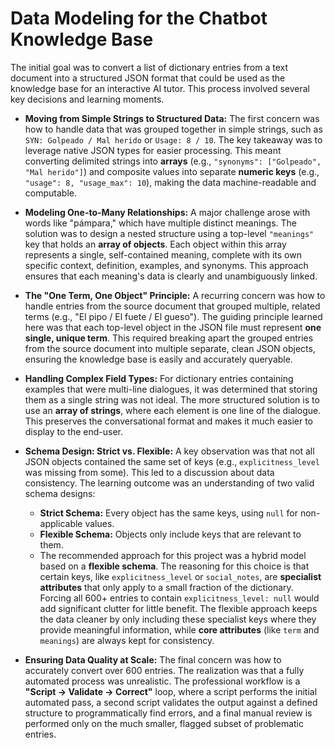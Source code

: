 # Data Modeling for the Chatbot Knowledge Base

The initial goal was to convert a list of dictionary entries from a text document into a structured JSON format that could be used as the knowledge base for an interactive AI tutor. This process involved several key decisions and learning moments.

* **Moving from Simple Strings to Structured Data:** The first concern was how to handle data that was grouped together in simple strings, such as `SYN: Golpeado / Mal herido` or `Usage: 8 / 10`. The key takeaway was to leverage native JSON types for easier processing. This meant converting delimited strings into **arrays** (e.g., `"synonyms": ["Golpeado", "Mal herido"]`) and composite values into separate **numeric keys** (e.g., `"usage": 8, "usage_max": 10`), making the data machine-readable and computable.

* **Modeling One-to-Many Relationships:** A major challenge arose with words like "pámpara," which have multiple distinct meanings. The solution was to design a nested structure using a top-level `"meanings"` key that holds an **array of objects**. Each object within this array represents a single, self-contained meaning, complete with its own specific context, definition, examples, and synonyms. This approach ensures that each meaning's data is clearly and unambiguously linked.

* **The "One Term, One Object" Principle:** A recurring concern was how to handle entries from the source document that grouped multiple, related terms (e.g., "El pipo / El fuete / El gueso"). The guiding principle learned here was that each top-level object in the JSON file must represent **one single, unique term**. This required breaking apart the grouped entries from the source document into multiple separate, clean JSON objects, ensuring the knowledge base is easily and accurately queryable.

* **Handling Complex Field Types:** For dictionary entries containing examples that were multi-line dialogues, it was determined that storing them as a single string was not ideal. The more structured solution is to use an **array of strings**, where each element is one line of the dialogue. This preserves the conversational format and makes it much easier to display to the end-user.

* **Schema Design: Strict vs. Flexible:** A key observation was that not all JSON objects contained the same set of keys (e.g., `explicitness_level` was missing from some). This led to a discussion about data consistency. The learning outcome was an understanding of two valid schema designs:
    * **Strict Schema:** Every object has the same keys, using `null` for non-applicable values.
    * **Flexible Schema:** Objects only include keys that are relevant to them.
    * The recommended approach for this project was a hybrid model based on a **flexible schema**. The reasoning for this choice is that certain keys, like `explicitness_level` or `social_notes`, are **specialist attributes** that only apply to a small fraction of the dictionary. Forcing all 600+ entries to contain `explicitness_level: null` would add significant clutter for little benefit. The flexible approach keeps the data cleaner by only including these specialist keys where they provide meaningful information, while **core attributes** (like `term` and `meanings`) are always kept for consistency.

* **Ensuring Data Quality at Scale:** The final concern was how to accurately convert over 600 entries. The realization was that a fully automated process was unrealistic. The professional workflow is a **"Script -> Validate -> Correct"** loop, where a script performs the initial automated pass, a second script validates the output against a defined structure to programmatically find errors, and a final manual review is performed only on the much smaller, flagged subset of problematic entries.